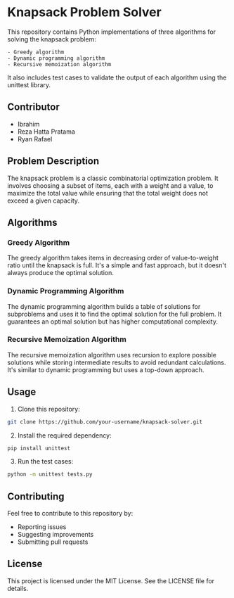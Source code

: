 # Knapsack Problem Solver

This repository contains Python implementations of three algorithms for solving the knapsack problem:

    - Greedy algorithm
    - Dynamic programming algorithm
    - Recursive memoization algorithm

It also includes test cases to validate the output of each algorithm using the unittest library.

## Contributor

- Ibrahim
- Reza Hatta Pratama
- Ryan Rafael

## Problem Description

The knapsack problem is a classic combinatorial optimization problem. It involves choosing a subset of items, each with a weight and a value, to maximize the total value while ensuring that the total weight does not exceed a given capacity.

## Algorithms

### Greedy Algorithm

The greedy algorithm takes items in decreasing order of value-to-weight ratio until the knapsack is full. It's a simple and fast approach, but it doesn't always produce the optimal solution.

### Dynamic Programming Algorithm

The dynamic programming algorithm builds a table of solutions for subproblems and uses it to find the optimal solution for the full problem. It guarantees an optimal solution but has higher computational complexity.

### Recursive Memoization Algorithm

The recursive memoization algorithm uses recursion to explore possible solutions while storing intermediate results to avoid redundant calculations. It's similar to dynamic programming but uses a top-down approach.

## Usage

1. Clone this repository:

```bash
git clone https://github.com/your-username/knapsack-solver.git
```

2. Install the required dependency:

```bash
pip install unittest
```

3. Run the test cases:

```bash
python -m unittest tests.py
```

## Contributing

Feel free to contribute to this repository by:

- Reporting issues
- Suggesting improvements
- Submitting pull requests

## License

This project is licensed under the MIT License. See the LICENSE file for details.
